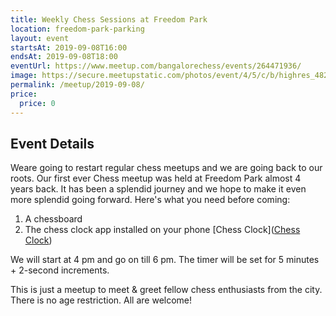 ```yaml
---
title: Weekly Chess Sessions at Freedom Park
location: freedom-park-parking
layout: event
startsAt: 2019-09-08T16:00
endsAt: 2019-09-08T18:00
eventUrl: https://www.meetup.com/bangalorechess/events/264471936/
image: https://secure.meetupstatic.com/photos/event/4/5/c/b/highres_482177867.jpeg
permalink: /meetup/2019-09-08/
price:
  price: 0
---
```

## Event Details
Weare going to restart regular chess meetups and we are going back to our roots. Our first ever Chess meetup was held at Freedom Park almost 4 years back. It has been a splendid journey and we hope to make it even more splendid going forward.
Here's what you need before coming:
1. A chessboard
1. The chess clock app installed on your phone
[Chess Clock]([Chess Clock](https://play.google.com/store/apps/details?id=com.chess.clock))

We will start at 4 pm and go on till 6 pm. The timer will be set for 5 minutes + 2-second increments.

This is just a meetup to meet & greet fellow chess enthusiasts from the city. There is no age restriction. All are welcome!


